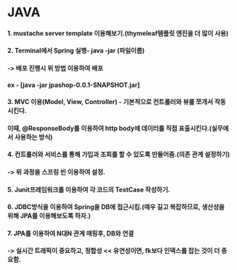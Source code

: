 # JAVA


#### 1. mustache server template 이용해보기.(thymeleaf템플릿 엔진을 더 많이 사용)

#### 2. Terminal에서 Spring 실행- java -jar (파일이름) 
#### -> 배포 진행시 위 방법 이용하여 배포
#### ex - [java -jar jpashop-0.0.1-SNAPSHOT.jar]

#### 3. MVC 이용(Model, View, Controller) - 기본적으로 컨트롤러와 뷰를 쪼개서 작동시킨다.
#### 이때, @ResponseBody를 이용하여 http body에 데이터를 직접 표출시킨다.(실무에서 사용하는 방식)

#### 4. 컨트롤러와 서비스를 통해 가입과 조회를 할 수 있도록 만들어줌.(의존 관계 설정하기)
#### -> 위 과정을 스프링 빈 이용하여 설정.

#### 5. Junit프레임워크를 이용하여 각 코드의 TestCase 작성하기.

#### 6. JDBC방식을 이용하여 Spring을 DB에 접근시킴.(매우 길고 복잡하므로, 생산성을 위해 JPA를 이용해보도록 하자.)

#### 7. JPA를 이용하여  N대N 관계 매핑후, DB와 연결
#### -> 실시간 트래픽이 중요하고, 정합성 << 유연성이면, fk보다 인덱스를 잡는 것이 더 중요함.







